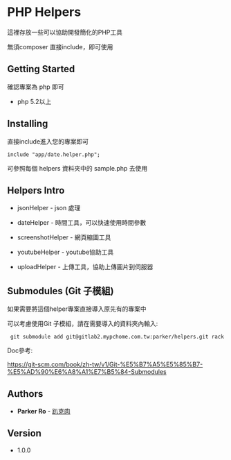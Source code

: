 # PHP Helpers

這裡存放一些可以協助開發簡化的PHP工具

無須composer 直接include，即可使用

## Getting Started

確認專案為 php 即可

* php 5.2以上

## Installing

直接include進入您的專案即可

```
include "app/date.helper.php";
```
可參照每個 helpers 資料夾中的 sample.php 去使用 

## Helpers Intro

* jsonHelper - json 處理

* dateHelper - 時間工具，可以快速使用時間參數

* screenshotHelper - 網頁縮圖工具

* youtubeHelper - youtube協助工具

* uploadHelper - 上傳工具，協助上傳圖片到伺服器

## Submodules (Git 子模組)

如果需要將這個helper專案直接導入原先有的專案中

可以考慮使用Git 子模組，請在需要導入的資料夾內輸入:

```
 git submodule add git@gitlab2.mypchome.com.tw:parker/helpers.git rack
```

Doc參考:

https://git-scm.com/book/zh-tw/v1/Git-%E5%B7%A5%E5%85%B7-%E5%AD%90%E6%A8%A1%E7%B5%84-Submodules


## Authors

* **Parker Ro** - [趴克肉](https://parkerro.tw/)

## Version

* 1.0.0


